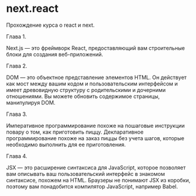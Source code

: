 # next.react
Прохождение курса о react и next.

Глава 1.

Next.js — это фреймворк React, предоставляющий вам строительные блоки для создания веб-приложений.

Глава 2.

DOM — это объектное представление элементов HTML. Он действует как мост между вашим кодом и пользовательским интерфейсом и имеет древовидную структуру с родительскими и дочерними отношениями.
Вы можете обновить содержимое страницы, манипулируя DOM.

Глава 3.

Императивное программирование похоже на пошаговые инструкции повару о том, как приготовить пиццу.
Декларативное программирование похоже на заказ пиццы без учета шагов, которые необходимо выполнить для ее приготовления.

Глава 4.

JSX — это расширение синтаксиса для JavaScript, которое позволяет вам описывать ваш пользовательский интерфейс в знакомом синтаксисе, похожем на HTML.
Браузеры не понимают JSX из коробки, поэтому вам понадобится компилятор JavaScript, например Babel.